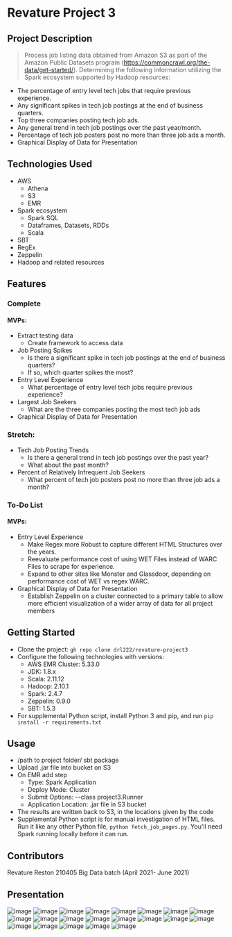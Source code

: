 # Revature Project 3
## Project Description

> Process job listing data obtained from Amazon S3 as part of the Amazon Public Datasets program (https://commoncrawl.org/the-data/get-started/). Determining the following information utilizing the Spark ecosystem supported by Hadoop resources:
* The percentage of entry level tech jobs that require previous experience.
* Any significant spikes in tech job postings at the end of business quarters.
* Top three companies posting tech job ads.
* Any general trend in tech job postings over the past year/month.
* Percentage of tech job posters post no more than three job ads a month.
* Graphical Display of Data for Presentation


## Technologies Used

* AWS
	* Athena
	* S3
	* EMR
* Spark ecosystem
	* Spark SQL
	* Dataframes, Datasets, RDDs
	* Scala
* SBT
* RegEx
* Zeppelin
* Hadoop and related resources

## Features

### Complete

#### MVPs:
* Extract testing data
  	* Create framework to access data
* Job Posting Spikes
	* Is there a significant spike in tech job postings at the end of business quarters?
	* If so, which quarter spikes the most?
* Entry Level Experience
	* What percentage of entry level tech jobs require previous experience?
* Largest Job Seekers
	* What are the three companies posting the most tech job ads
* Graphical Display of Data for Presentation

### Stretch:
* Tech Job Posting Trends
	* Is there a general trend in tech job postings over the past year?
	* What about the past month?
* Percent of Relatively Infrequent Job Seekers
	* What percent of tech job posters post no more than three job ads a month?

### To-Do List

#### MVPs:
	
* Entry Level Experience
	* Make Regex more Robust to capture different HTML Structures over the years. 
	* Reevaluate performance cost of using WET Files instead of WARC Files to scrape for experience.
	* Expand to other sites like Monster and Glassdoor, depending on performance cost of WET vs regex WARC.
* Graphical Display of Data for Presentation
	* Establish Zeppelin on a cluster connected to a primary table to allow more efficient visualization of a wider array of data for all project members

## Getting Started

* Clone the project: `gh repo clone drl222/revature-project3`
* Configure the following technologies with versions:
	* AWS EMR Cluster: 5.33.0
	* JDK: 1.8.x
	* Scala: 2.11.12
	* Hadoop: 2.10.1
	* Spark: 2.4.7
	* Zeppelin: 0.9.0
	* SBT: 1.5.3
* For supplemental Python script, install Python 3 and pip, and run `pip install -r requirements.txt`

## Usage

* /path to project folder/ sbt package 
* Upload .jar file into bucket on S3
* On EMR add step
	* Type: Spark Application
	* Deploy Mode: Cluster
	* Submit Options: --class project3.Runner
	* Application Location: .jar file in S3 bucket
* The results are written back to S3, in the locations given by the code
* Supplemental Python script is for manual investigation of HTML files. Run it like any other Python file, `python fetch_job_pages.py`. You'll need Spark running locally before it can run.

## Contributors

Revature Reston 210405 Big Data batch (April  2021- June 2021)

## Presentation
![image](https://user-images.githubusercontent.com/82099912/122787020-87231b00-d27a-11eb-88e3-9d9f1431a419.png)
![image](https://user-images.githubusercontent.com/82099912/122787097-9a35eb00-d27a-11eb-8a64-c242a58766b7.png)
![image](https://user-images.githubusercontent.com/82099912/122787269-c81b2f80-d27a-11eb-9079-4de0bbb865a1.png)
![image](https://user-images.githubusercontent.com/82099912/122787302-d0736a80-d27a-11eb-9078-6a60e0525914.png)
![image](https://user-images.githubusercontent.com/82099912/122787359-df5a1d00-d27a-11eb-9ec4-3bcebee60a02.png)
![image](https://user-images.githubusercontent.com/82099912/122787409-ec770c00-d27a-11eb-9b52-83a310635e47.png)
![image](https://user-images.githubusercontent.com/82099912/122787449-f6990a80-d27a-11eb-8337-c099547811ce.png)
![image](https://user-images.githubusercontent.com/82099912/122787488-00227280-d27b-11eb-9c35-ac46c9adf879.png)
![image](https://user-images.githubusercontent.com/82099912/122787542-0d3f6180-d27b-11eb-8fe6-ca453dcdd0ea.png)
![image](https://user-images.githubusercontent.com/82099912/122787574-15979c80-d27b-11eb-90ad-6d793c5fcbee.png)
![image](https://user-images.githubusercontent.com/82099912/122787614-1f210480-d27b-11eb-8d8b-d104f98cca9a.png)
![image](https://user-images.githubusercontent.com/82099912/122787647-27793f80-d27b-11eb-91dc-a3b287beb20f.png)
![image](https://user-images.githubusercontent.com/82099912/122787682-306a1100-d27b-11eb-85be-dd9dd24728cc.png)
![image](https://user-images.githubusercontent.com/82099912/122787734-3cee6980-d27b-11eb-9117-7ee6f00fc1ae.png)
![image](https://user-images.githubusercontent.com/82099912/122787775-45df3b00-d27b-11eb-85bf-a490ef6d4f04.png)
![image](https://user-images.githubusercontent.com/82099912/122787799-4ed00c80-d27b-11eb-8269-76207406096e.png)
![image](https://user-images.githubusercontent.com/82099912/122787827-55f71a80-d27b-11eb-9e6c-9a5cc206deda.png)
![image](https://user-images.githubusercontent.com/82099912/122787910-6d360800-d27b-11eb-9ee3-624140e57a28.png)
![image](https://user-images.githubusercontent.com/82099912/122787948-758e4300-d27b-11eb-98c7-0db408cfd898.png)
![image](https://user-images.githubusercontent.com/82099912/122787984-7c1cba80-d27b-11eb-90ca-d744e1e2e8f1.png)
![image](https://user-images.githubusercontent.com/82099912/122788019-83dc5f00-d27b-11eb-8db9-75d3120edd0a.png)

